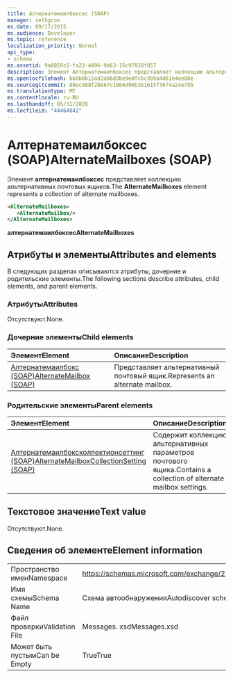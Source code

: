 ```yaml
---
title: Алтернатемаилбоксес (SOAP)
manager: sethgros
ms.date: 09/17/2015
ms.audience: Developer
ms.topic: reference
localization_priority: Normal
api_type:
- schema
ms.assetid: 9a0859c5-fa23-4496-9b63-15c97818f857
description: Элемент Алтернатемаилбоксес представляет коллекцию альтернативных почтовых ящиков.
ms.openlocfilehash: b68b0b15ad2a06d3be9e8fcbc3b9a4d61e4ee8be
ms.sourcegitcommit: 88ec988f2bb67c1866d06b361615f3674a24e795
ms.translationtype: MT
ms.contentlocale: ru-RU
ms.lasthandoff: 05/31/2020
ms.locfileid: "44464842"
---
```

# <a name="alternatemailboxes-soap"></a><span data-ttu-id="d8ed0-103">Алтернатемаилбоксес (SOAP)</span><span class="sxs-lookup"><span data-stu-id="d8ed0-103">AlternateMailboxes (SOAP)</span></span>

<span data-ttu-id="d8ed0-104">Элемент **алтернатемаилбоксес** представляет коллекцию альтернативных почтовых ящиков.</span><span class="sxs-lookup"><span data-stu-id="d8ed0-104">The **AlternateMailboxes** element represents a collection of alternate mailboxes.</span></span> 
  
```XML
<AlternateMailboxes>
   <AlternateMailbox/>
</AlternateMailboxes>
```

 <span data-ttu-id="d8ed0-105">**алтернатемаилбоксес**</span><span class="sxs-lookup"><span data-stu-id="d8ed0-105">**AlternateMailboxes**</span></span>
## <a name="attributes-and-elements"></a><span data-ttu-id="d8ed0-106">Атрибуты и элементы</span><span class="sxs-lookup"><span data-stu-id="d8ed0-106">Attributes and elements</span></span>

<span data-ttu-id="d8ed0-107">В следующих разделах описываются атрибуты, дочерние и родительские элементы.</span><span class="sxs-lookup"><span data-stu-id="d8ed0-107">The following sections describe attributes, child elements, and parent elements.</span></span>
  
### <a name="attributes"></a><span data-ttu-id="d8ed0-108">Атрибуты</span><span class="sxs-lookup"><span data-stu-id="d8ed0-108">Attributes</span></span>

<span data-ttu-id="d8ed0-109">Отсутствуют.</span><span class="sxs-lookup"><span data-stu-id="d8ed0-109">None.</span></span>
  
### <a name="child-elements"></a><span data-ttu-id="d8ed0-110">Дочерние элементы</span><span class="sxs-lookup"><span data-stu-id="d8ed0-110">Child elements</span></span>

|<span data-ttu-id="d8ed0-111">**Элемент**</span><span class="sxs-lookup"><span data-stu-id="d8ed0-111">**Element**</span></span>|<span data-ttu-id="d8ed0-112">**Описание**</span><span class="sxs-lookup"><span data-stu-id="d8ed0-112">**Description**</span></span>|
|:-----|:-----|
|[<span data-ttu-id="d8ed0-113">Алтернатемаилбокс (SOAP)</span><span class="sxs-lookup"><span data-stu-id="d8ed0-113">AlternateMailbox (SOAP)</span></span>](alternatemailbox-soap.md) <br/> |<span data-ttu-id="d8ed0-114">Представляет альтернативный почтовый ящик.</span><span class="sxs-lookup"><span data-stu-id="d8ed0-114">Represents an alternate mailbox.</span></span>  <br/> |
   
### <a name="parent-elements"></a><span data-ttu-id="d8ed0-115">Родительские элементы</span><span class="sxs-lookup"><span data-stu-id="d8ed0-115">Parent elements</span></span>

|<span data-ttu-id="d8ed0-116">**Элемент**</span><span class="sxs-lookup"><span data-stu-id="d8ed0-116">**Element**</span></span>|<span data-ttu-id="d8ed0-117">**Описание**</span><span class="sxs-lookup"><span data-stu-id="d8ed0-117">**Description**</span></span>|
|:-----|:-----|
|[<span data-ttu-id="d8ed0-118">Алтернатемаилбоксколлектионсеттинг (SOAP)</span><span class="sxs-lookup"><span data-stu-id="d8ed0-118">AlternateMailboxCollectionSetting (SOAP)</span></span>](alternatemailboxcollectionsetting-soap.md) <br/> |<span data-ttu-id="d8ed0-119">Содержит коллекцию альтернативных параметров почтового ящика.</span><span class="sxs-lookup"><span data-stu-id="d8ed0-119">Contains a collection of alternate mailbox settings.</span></span>  <br/> |
   
## <a name="text-value"></a><span data-ttu-id="d8ed0-120">Текстовое значение</span><span class="sxs-lookup"><span data-stu-id="d8ed0-120">Text value</span></span>

<span data-ttu-id="d8ed0-121">Отсутствуют.</span><span class="sxs-lookup"><span data-stu-id="d8ed0-121">None.</span></span>
  
## <a name="element-information"></a><span data-ttu-id="d8ed0-122">Сведения об элементе</span><span class="sxs-lookup"><span data-stu-id="d8ed0-122">Element information</span></span>

|||
|:-----|:-----|
|<span data-ttu-id="d8ed0-123">Пространство имен</span><span class="sxs-lookup"><span data-stu-id="d8ed0-123">Namespace</span></span>  <br/> |https://schemas.microsoft.com/exchange/2010/Autodiscover  <br/> |
|<span data-ttu-id="d8ed0-124">Имя схемы</span><span class="sxs-lookup"><span data-stu-id="d8ed0-124">Schema Name</span></span>  <br/> |<span data-ttu-id="d8ed0-125">Схема автообнаружения</span><span class="sxs-lookup"><span data-stu-id="d8ed0-125">Autodiscover schema</span></span>  <br/> |
|<span data-ttu-id="d8ed0-126">Файл проверки</span><span class="sxs-lookup"><span data-stu-id="d8ed0-126">Validation File</span></span>  <br/> |<span data-ttu-id="d8ed0-127">Messages. xsd</span><span class="sxs-lookup"><span data-stu-id="d8ed0-127">Messages.xsd</span></span>  <br/> |
|<span data-ttu-id="d8ed0-128">Может быть пустым</span><span class="sxs-lookup"><span data-stu-id="d8ed0-128">Can be Empty</span></span>  <br/> |<span data-ttu-id="d8ed0-129">True</span><span class="sxs-lookup"><span data-stu-id="d8ed0-129">True</span></span>  <br/> |
   

